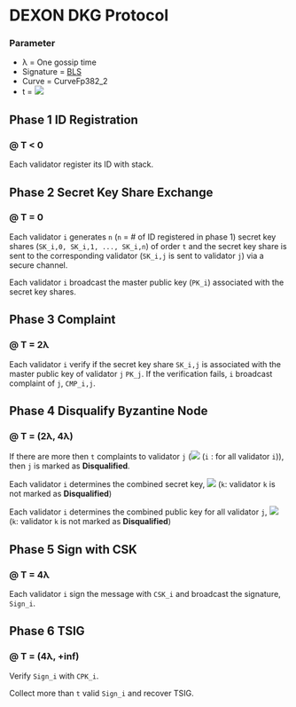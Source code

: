 DEXON DKG Protocol
===========================
### Parameter
* λ = One gossip time
* Signature = [BLS](https://en.wikipedia.org/wiki/Boneh%E2%80%93Lynn%E2%80%93Shacham)
* Curve = CurveFp382_2
* t = <img src="https://latex.codecogs.com/svg.latex?\inline%20\frac{1}{3}n+1" />

Phase 1 ID Registration 
-------
### @ T < 0

Each validator register its ID with stack.

Phase 2 Secret Key Share Exchange
-------
### @ T = 0
Each validator `i` generates `n` (`n` = # of ID registered in phase 1) secret key shares (`SK_i,0, SK_i,1, ..., SK_i,n`) of order `t` and the secret key share is sent to the corresponding validator (`SK_i,j` is sent to validator `j`) via a secure channel.

Each validator `i` broadcast the master public key (`PK_i`) associated with the secret key shares.

Phase 3 Complaint
-------
### @ T = 2λ
Each validator `i` verify if the secret key share `SK_i,j` is associated with the master public key of validator `j` `PK_j`. If the verification fails, `i` broadcast complaint of `j`, `CMP_i,j`.

Phase 4 Disqualify Byzantine Node
-------
### @ T = (2λ, 4λ)
If there are more then `t` complaints to validator `j` (<img src="https://latex.codecogs.com/svg.latex?\inline%20\sum_{i}%20CMP_{i,j}%20>%20t" /> (`i` : for all validator `i`)), then `j` is marked as **Disqualified**.

Each validator `i` determines the combined secret key, <img src="https://latex.codecogs.com/svg.latex?\inline%20CSK_{i}%20=%20\sum_{k}%20SK_{k,i}" /> (`k`: validator `k` is not marked as **Disqualified**)

Each validator `i` determines the combined public key for all validator `j`, <img src="https://latex.codecogs.com/svg.latex?\inline%20CPK_{j}%20=%20\sum_{k}%20PK_{k,j}" /> (`k`: validator `k` is not marked as **Disqualified**)

Phase 5 Sign with CSK
-------
### @ T = 4λ
Each validator `i` sign the message with `CSK_i` and broadcast the signature, `Sign_i`.

Phase 6 TSIG
-------
### @ T = (4λ, +inf)
Verify `Sign_i` with `CPK_i`.

Collect more than `t` valid `Sign_i` and recover TSIG.